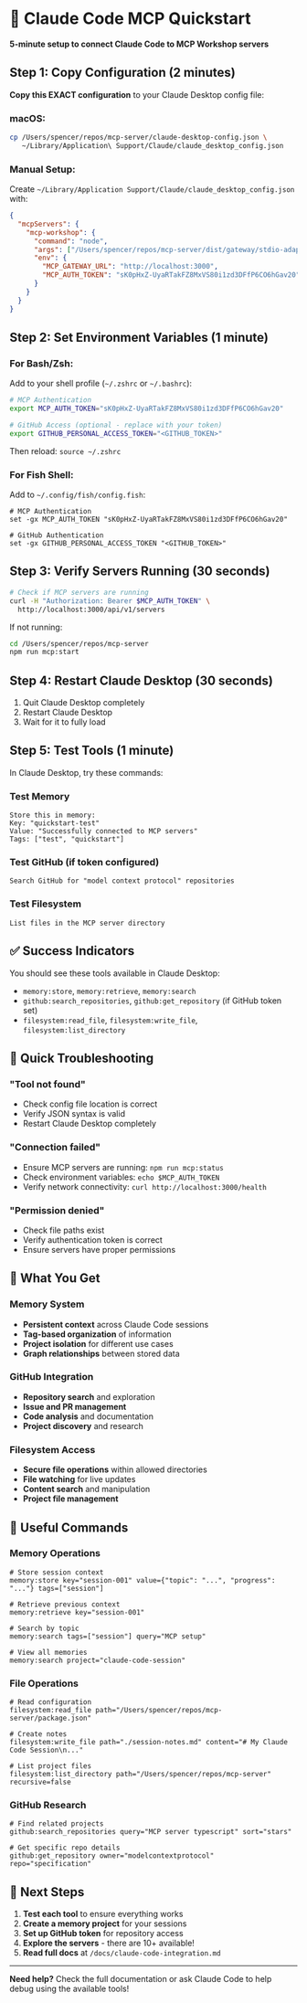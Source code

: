 # 🚀 Claude Code MCP Quickstart

**5-minute setup to connect Claude Code to MCP Workshop servers**

## Step 1: Copy Configuration (2 minutes)

**Copy this EXACT configuration** to your Claude Desktop config file:

### macOS:
```bash
cp /Users/spencer/repos/mcp-server/claude-desktop-config.json \
   ~/Library/Application\ Support/Claude/claude_desktop_config.json
```

### Manual Setup:
Create `~/Library/Application Support/Claude/claude_desktop_config.json` with:

```json
{
  "mcpServers": {
    "mcp-workshop": {
      "command": "node",
      "args": ["/Users/spencer/repos/mcp-server/dist/gateway/stdio-adapter.js"],
      "env": {
        "MCP_GATEWAY_URL": "http://localhost:3000",
        "MCP_AUTH_TOKEN": "sK0pHxZ-UyaRTakFZ8MxVS80i1zd3DFfP6CO6hGav20"
      }
    }
  }
}
```

## Step 2: Set Environment Variables (1 minute)

### For Bash/Zsh:
Add to your shell profile (`~/.zshrc` or `~/.bashrc`):

```bash
# MCP Authentication
export MCP_AUTH_TOKEN="sK0pHxZ-UyaRTakFZ8MxVS80i1zd3DFfP6CO6hGav20"

# GitHub Access (optional - replace with your token)
export GITHUB_PERSONAL_ACCESS_TOKEN="<GITHUB_TOKEN>"
```

Then reload: `source ~/.zshrc`

### For Fish Shell:
Add to `~/.config/fish/config.fish`:

```fish
# MCP Authentication  
set -gx MCP_AUTH_TOKEN "sK0pHxZ-UyaRTakFZ8MxVS80i1zd3DFfP6CO6hGav20"

# GitHub Authentication
set -gx GITHUB_PERSONAL_ACCESS_TOKEN "<GITHUB_TOKEN>"
```

## Step 3: Verify Servers Running (30 seconds)

```bash
# Check if MCP servers are running
curl -H "Authorization: Bearer $MCP_AUTH_TOKEN" \
  http://localhost:3000/api/v1/servers
```

If not running:
```bash
cd /Users/spencer/repos/mcp-server
npm run mcp:start
```

## Step 4: Restart Claude Desktop (30 seconds)

1. Quit Claude Desktop completely
2. Restart Claude Desktop
3. Wait for it to fully load

## Step 5: Test Tools (1 minute)

In Claude Desktop, try these commands:

### Test Memory
```
Store this in memory:
Key: "quickstart-test"
Value: "Successfully connected to MCP servers"
Tags: ["test", "quickstart"]
```

### Test GitHub (if token configured)
```
Search GitHub for "model context protocol" repositories
```

### Test Filesystem
```
List files in the MCP server directory
```

## ✅ Success Indicators

You should see these tools available in Claude Desktop:
- `memory:store`, `memory:retrieve`, `memory:search`
- `github:search_repositories`, `github:get_repository` (if GitHub token set)
- `filesystem:read_file`, `filesystem:write_file`, `filesystem:list_directory`

## 🔧 Quick Troubleshooting

### "Tool not found"
- Check config file location is correct
- Verify JSON syntax is valid
- Restart Claude Desktop completely

### "Connection failed"
- Ensure MCP servers are running: `npm run mcp:status`
- Check environment variables: `echo $MCP_AUTH_TOKEN`
- Verify network connectivity: `curl http://localhost:3000/health`

### "Permission denied"
- Check file paths exist
- Verify authentication token is correct
- Ensure servers have proper permissions

## 🎯 What You Get

### Memory System
- **Persistent context** across Claude Code sessions
- **Tag-based organization** of information
- **Project isolation** for different use cases
- **Graph relationships** between stored data

### GitHub Integration
- **Repository search** and exploration
- **Issue and PR management**
- **Code analysis** and documentation
- **Project discovery** and research

### Filesystem Access
- **Secure file operations** within allowed directories
- **File watching** for live updates
- **Content search** and manipulation
- **Project file management**

## 🔗 Useful Commands

### Memory Operations
```
# Store session context
memory:store key="session-001" value={"topic": "...", "progress": "..."} tags=["session"]

# Retrieve previous context
memory:retrieve key="session-001"

# Search by topic
memory:search tags=["session"] query="MCP setup"

# View all memories
memory:search project="claude-code-session"
```

### File Operations
```
# Read configuration
filesystem:read_file path="/Users/spencer/repos/mcp-server/package.json"

# Create notes
filesystem:write_file path="./session-notes.md" content="# My Claude Code Session\n..."

# List project files
filesystem:list_directory path="/Users/spencer/repos/mcp-server" recursive=false
```

### GitHub Research
```
# Find related projects
github:search_repositories query="MCP server typescript" sort="stars"

# Get specific repo details
github:get_repository owner="modelcontextprotocol" repo="specification"
```

## 🚀 Next Steps

1. **Test each tool** to ensure everything works
2. **Create a memory project** for your sessions
3. **Set up GitHub token** for repository access
4. **Explore the servers** - there are 10+ available!
5. **Read full docs** at `/docs/claude-code-integration.md`

---

**Need help?** Check the full documentation or ask Claude Code to help debug using the available tools!